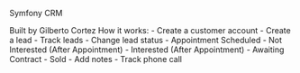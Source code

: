 Symfony CRM

Built by
Gilberto Cortez
    How it works:
        - Create a customer account
        - Create a lead
            - Track leads
                - Change lead status
                    - Appointment Scheduled
                    - Not Interested (After Appointment)
                    - Interested (After Appointment)
                    - Awaiting Contract
                    - Sold
                - Add notes
                - Track phone call